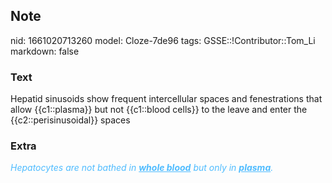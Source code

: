 ## Note
nid: 1661020713260
model: Cloze-7de96
tags: GSSE::!Contributor::Tom_Li
markdown: false

### Text
<div>
  Hepatid sinusoids show frequent intercellular spaces and
  fenestrations that allow {{c1::plasma}} but not {{c1::blood
  cells}} to the leave and enter the {{c2::perisinusoidal}} spaces
</div>

### Extra
<div>
  <i><font color="#4FBCFF">Hepatocytes are not bathed in
  <b><u>whole blood</u></b> but only in
  <b><u>plasma</u></b>.</font></i>
</div>
